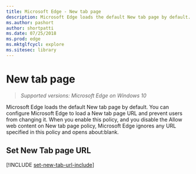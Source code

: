 ```yaml
---
title: Microsoft Edge - New tab page 
description: Microsoft Edge loads the default New tab page by default. You can configure Microsoft Edge to load a New tab page URL and prevent users from changing it. 
ms.author: pashort
author: shortpatti
ms.date: 07/25/2018
ms.prod: edge
ms.mktglfcycl: explore
ms.sitesec: library
---
```



# New tab page 
>*Supported versions: Microsoft Edge on Windows 10*


Microsoft Edge loads the default New tab page by default. You can configure Microsoft Edge to load a New tab page URL and prevent users from changing it.  When you enable this policy, and you disable the Allow web content on New tab page policy, Microsoft Edge ignores any URL specified in this policy and opens about:blank. 


## Set New Tab page URL 
[!INCLUDE [set-new-tab-url-include](../includes/set-new-tab-url-include.md)]